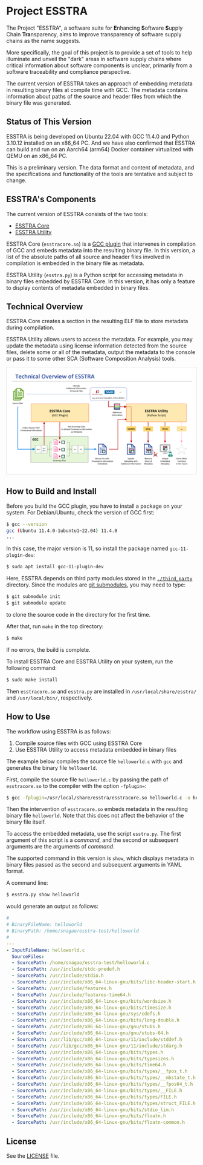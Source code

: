# Project ESSTRA

The Project "ESSTRA", a software suite for
**E**nhancing **S**oftware **S**upply Chain **Tra**nsparency,
aims to improve transparency of software supply chains as the name suggests.

More specifically, the goal of this project is to provide a set of tools to
help illuminate and unveil the "dark" areas in software supply chains where
critical information about software components is unclear, primarily from a
software traceability and compliance perspective.

The current version of ESSTRA takes an approach of embedding metadata in
resulting binary files at compile time with GCC.
The metadata contains information about paths of the source and header
files from which the binary file was generated.

## Status of This Version

ESSTRA is being developed on Ubuntu 22.04 with GCC 11.4.0 and Python
3.10.12 installed on an x86\_64 PC.
And we have also confirmed that ESSTRA can build and run on an Aarch64 (arm64) Docker
container virtualized with QEMU on an x86\_64 PC.

This is a preliminary version. The data format and content of metadata, and the
specifications and functionality of the tools are tentative and subject to
change.

## ESSTRA's Components

The current version of ESSTRA consists of the two tools:

* [ESSTRA Core](./core/README.md)
* [ESSTRA Utility](./util/README.md)

ESSTRA Core (`esstracore.so`) is a
[GCC plugin](https://gcc.gnu.org/wiki/plugins) that intervenes in compilation of
GCC and embeds metadata into the resulting binary file.
In this version, a list of the absolute paths of all source and header
files involved in compilation is embedded in the binary file as metadata.

ESSTRA Utility (`esstra.py`) is a Python script for accessing metadata
in binary files embedded by ESSTRA Core.
In this version, it has only a feature to display contents of metadata embedded
in binary files.

## Technical Overview

ESSTRA Core creates a section in the resulting ELF file to store metadata during compilation.

ESSTRA Utility allows users to access the metadata. For example, you may update the metadata using license information detected from the source files, delete some or all of the metadata, output the metadata to the console or pass it to some other SCA (Software Composition Analysis) tools.

![Technical Overview](./assets/tech-overview.png)

## How to Build and Install

Before you build the GCC plugin, you have to install a package on your system.
For Debian/Ubuntu, check the version of GCC first:

```sh
$ gcc --version
gcc (Ubuntu 11.4.0-1ubuntu1~22.04) 11.4.0
...
```

In this case, the major version is 11, so install the package named
`gcc-11-plugin-dev`:

```sh
$ sudo apt install gcc-11-plugin-dev
```

Here, ESSTRA depends on third party modules stored in the
[`./third_party`](./third_party) directory.  Since the modules are [git
submodules](https://git-scm.com/book/en/v2/Git-Tools-Submodules), you may need
to type:

```sh
$ git submodule init
$ git submodule update
```

to clone the source code in the directory for the first time.

After that, run `make` in the top directory:

```sh
$ make
```

If no errors, the build is complete.

To install ESSTRA Core and ESSTRA Utility on your system, run the following command:

```sh
$ sudo make install
```

Then `esstracore.so` and `esstra.py` are installed in `/usr/local/share/esstra/`
and `/usr/local/bin/`, respectively.

## How to Use

The workflow using ESSTRA is as follows:

1. Compile source files with GCC using ESSTRA Core
2. Use ESSTRA Utility to access metadata embedded in binary files

The example below compiles the source file `helloworld.c` with `gcc` and
generates the binary file `helloworld`.

First, compile the source file `helloworld.c` by passing the path of
`esstracore.so` to the compiler with the option `-fplugin=`:

```sh
$ gcc -fplugin=/usr/local/share/esstra/esstracore.so helloworld.c -o helloworld
```

Then the intervention of `esstracore.so` embeds metadata in the resulting
binary file `helloworld`. Note that this does not affect the behavior of the
binary file itself.

To access the embedded metadata, use the script `esstra.py`.  The first argument
of this script is a *command*, and the second or subsequent arguments are the
arguments of *command*.

The supported command in this version is `show`, which displays
metadata in binary files passed as the second and subsequent arguments
in YAML format.

A command line:

```sh
$ esstra.py show helloworld
```

would generate an output as follows:

```yaml
#
# BinaryFileName: helloworld
# BinaryPath: /home/snagao/esstra-test/helloworld
#
---
- InputFileName: helloworld.c
  SourceFiles:
  - SourcePath: /home/snagao/esstra-test/helloworld.c
  - SourcePath: /usr/include/stdc-predef.h
  - SourcePath: /usr/include/stdio.h
  - SourcePath: /usr/include/x86_64-linux-gnu/bits/libc-header-start.h
  - SourcePath: /usr/include/features.h
  - SourcePath: /usr/include/features-time64.h
  - SourcePath: /usr/include/x86_64-linux-gnu/bits/wordsize.h
  - SourcePath: /usr/include/x86_64-linux-gnu/bits/timesize.h
  - SourcePath: /usr/include/x86_64-linux-gnu/sys/cdefs.h
  - SourcePath: /usr/include/x86_64-linux-gnu/bits/long-double.h
  - SourcePath: /usr/include/x86_64-linux-gnu/gnu/stubs.h
  - SourcePath: /usr/include/x86_64-linux-gnu/gnu/stubs-64.h
  - SourcePath: /usr/lib/gcc/x86_64-linux-gnu/11/include/stddef.h
  - SourcePath: /usr/lib/gcc/x86_64-linux-gnu/11/include/stdarg.h
  - SourcePath: /usr/include/x86_64-linux-gnu/bits/types.h
  - SourcePath: /usr/include/x86_64-linux-gnu/bits/typesizes.h
  - SourcePath: /usr/include/x86_64-linux-gnu/bits/time64.h
  - SourcePath: /usr/include/x86_64-linux-gnu/bits/types/__fpos_t.h
  - SourcePath: /usr/include/x86_64-linux-gnu/bits/types/__mbstate_t.h
  - SourcePath: /usr/include/x86_64-linux-gnu/bits/types/__fpos64_t.h
  - SourcePath: /usr/include/x86_64-linux-gnu/bits/types/__FILE.h
  - SourcePath: /usr/include/x86_64-linux-gnu/bits/types/FILE.h
  - SourcePath: /usr/include/x86_64-linux-gnu/bits/types/struct_FILE.h
  - SourcePath: /usr/include/x86_64-linux-gnu/bits/stdio_lim.h
  - SourcePath: /usr/include/x86_64-linux-gnu/bits/floatn.h
  - SourcePath: /usr/include/x86_64-linux-gnu/bits/floatn-common.h
```

## License

See the [LICENSE](./LICENSE) file.
